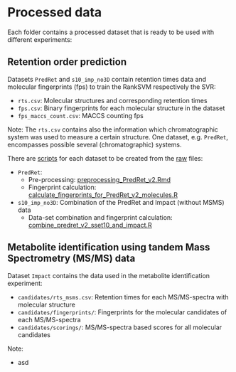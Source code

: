 # Processed data 

Each folder contains a processed dataset that is ready to be used with different
experiments:

## Retention order prediction 

Datasets ```PredRet``` and ```s10_imp_no3D``` contain retention times data and molecular
fingerprints (fps) to train the RankSVM respectively the SVR:

- ```rts.csv```: Molecular structures and corresponding retention times
- ```fps.csv```: Binary fingerprints  for each molecular structure in the dataset
- ```fps_maccs_count.csv```: MACCS counting fps 

Note: The ```rts.csv``` contains also the information which chromatographic system
was used to measure a certain structure. One dataset, e.g. ```PredRet```, encompasses
possible several (chromatographic) systems.

There are [scripts](../scripts) for each dataset to be created from the [raw](../raw) files:

- ```PredRet```:
  - Pre-processing: [preprocessing_PredRet_v2.Rmd](../scripts/preprocessing_PredRet_v2.Rmd)
  - Fingerprint calculation: [calculate_fingerprints_for_PredRet_v2_molecules.R](../scripts/calculate_fingerprints_for_PredRet_v2_molecules.R)
- ```s10_imp_no3D```: Combination of the PredRet and Impact (without MSMS) data
  - Data-set combination and fingerprint calculation: [combine_predret_v2_sset10_and_impact.R](../scripts/combine_predret_v2_sset10_and_impact.R) 

## Metabolite identification using tandem Mass Spectrometry (MS/MS) data

Dataset ```Impact``` contains the data used in the metabolite identification
experiment:

- ```candidates/rts_msms.csv```: Retention times for each MS/MS-spectra with molecular structure
- ```candidates/fingerprints/```: Fingerprints for the molecular candidates of each MS/MS-spectra
- ```candidates/scorings/```: MS/MS-spectra based scores for all molecular candidates

Note: 

- asd